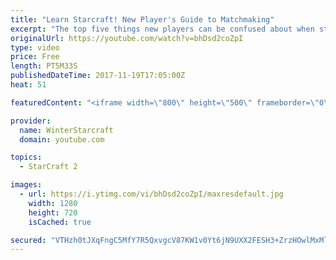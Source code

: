 ```yaml
---
title: "Learn Starcraft! New Player's Guide to Matchmaking"
excerpt: "The top five things new players can be confused about when starting off playing Starcraft 2!"
originalUrl: https://youtube.com/watch?v=bhDsd2coZpI
type: video
price: Free
length: PT5M33S
publishedDateTime: 2017-11-19T17:05:00Z
heat: 51

featuredContent: "<iframe width=\"800\" height=\"500\" frameborder=\"0\" src=\"https://www.youtube.com/embed/bhDsd2coZpI\" allow=\"accelerometer; autoplay; encrypted-media; gyroscope; picture-in-picture\" allowfullscreen></iframe>"

provider:
  name: WinterStarcraft
  domain: youtube.com

topics:
  - StarCraft 2

images:
  - url: https://i.ytimg.com/vi/bhDsd2coZpI/maxresdefault.jpg
    width: 1280
    height: 720
    isCached: true

secured: "VTHzh0tJXqFngC5MfY7R5QxvgcV87KW1v0Yt6jN9UXX2FESH3+ZrzHOwlMxMlM6InAk2AwAx0cvaVI5L3F/KhUKxGwQlcB2HIYgt/KY8vy23ouBnog9kukXrCXfqO30jlLEJNIhfIonvuARZ6BQCZfEk1lu0z4ezD1MyQLgoK3Hk7NAQPacJ0D4MwfGm0W3qsBJkxVuSfXSPsSqhy16pvK2jDL4PFA0boSUqYV0Vsgl1Zdr1Ze7Df50n9SdhEUHPgPWywa5Zg1PmuQFELcixzFwaIVWNKM6iN+ZZMjl4SvYqtgMb/11CobBtcWm8rsa4ApctICZnrQghCq1crOyA3XC0jlxUP3T5LI+vmnDKZRH/qq9ICLVCkWi38Vqgp839JGovIb6/gQUz/TD7Bdm3T89tkcCb8/n4ZP6Wa4BDlXI=;3E8OIrtTSuURRVdsQm8fpQ=="
---
```


